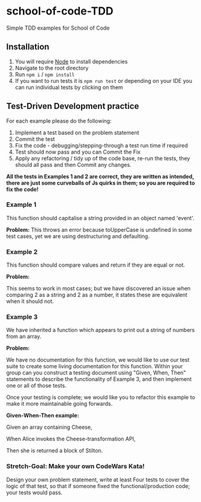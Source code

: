 # school-of-code-TDD
Simple TDD examples for School of Code

## Installation
1) You will require [Node](https://nodejs.org/en/) to install dependencies
2) Navigate to the root directory
3) Run `npm i` / `npm install`
4) If you want to run tests it is `npm run test` or depending on your IDE you can run individual tests by clicking on them


## Test-Driven Development practice
For each example please do the following:
1) Implement a test based on the problem statement
2) Commit the test
3) Fix the code - debugging/stepping-through a test run time if required
4) Test should now pass and you can Commit the Fix
5) Apply any refactoring / tidy up of the code base, re-run the tests, they should all pass and then Commit any changes.


**All the tests in Examples 1 and 2 are correct, they are written as intended, there are just some curveballs of Js quirks in them;
so you are required to fix the code!**

### Example 1
This function should capitalise a string provided in an object named 'event'.

**Problem:**
This throws an error because toUpperCase is undefined in some test cases, yet we are using destructuring and defaulting.


### Example 2 
This function should compare values and return if they are equal or not.

**Problem:**

This seems to work in most cases; but we have discovered an issue when comparing 2 as a string and 2 as a number, 
it states these are equivalent when it should not.


### Example 3
We have inherited a function which appears to print out a string of numbers from an array.

**Problem:**

We have no documentation for this function, we would like to use our test suite to create some living documentation for 
this function. Within your group can you construct a testing document using "Given, When, Then" statements to describe 
the functionality of Example 3, and then implement one or all of those tests.

Once your testing is complete; we would like you to refactor this example to make it more maintainable going forwards.

**Given-When-Then example:**

Given an array containing Cheese,

When Alice invokes the Cheese-transformation API,

Then she is returned a block of Stilton.

### Stretch-Goal: Make your own CodeWars Kata!
Design your own problem statement, write at least Four tests to cover the logic of that test, so that if someone fixed the functional/production code; your tests would pass. 
